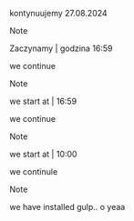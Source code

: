 kontynuujemy 27.08.2024
> [!NOTE]
> Zaczynamy | godzina 16:59

we continue
> [!NOTE]
> we start at | 16:59

we continue
> [!NOTE]
> we start at | 10:00

we continule
> [!NOTE]
>we have installed gulp.. o yeaa

